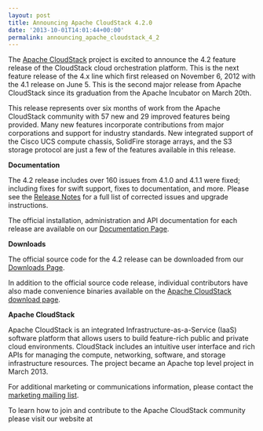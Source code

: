 ```yaml
---
layout: post
title: Announcing Apache CloudStack 4.2.0
date: '2013-10-01T14:01:44+00:00'
permalink: announcing_apache_cloudstack_4_2
---
```

<p>The <a href="http://cloudstack.apache.org">Apache CloudStack</a> project is excited to announce the 4.2 feature release of the CloudStack cloud orchestration platform. This is the next feature release of the 4.x line which first released on November 6, 2012 with the 4.1 release on June 5. This is the second major release from Apache CloudStack since its graduation from the Apache Incubator on March 20th.</p>

<p>This release represents over six months of work from the Apache CloudStack community with 57 new and 29 improved features being provided. Many new features incorporate contributions from major corporations and support for industry standards. New integrated support of the Cisco UCS compute chassis, SolidFire storage arrays, and the S3 storage protocol are just a few of the features available in this release.</p>

<p><strong>Documentation</strong></p>

<p>The 4.2 release includes over 160 issues from 4.1.0 and 4.1.1 were fixed; including fixes for swift support, fixes to documentation, and more. Please see the <a href="http://cloudstack.apache.org/docs/en-US/Apache_CloudStack/4.2.0/html/Release_Notes/index.html">Release Notes</a> for a full list of corrected issues and upgrade instructions.</p>

<p>The official installation, administration and API documentation for each release are available on our <a href="http://cloudstack.apache.org/docs/">Documentation Page</a>.</p>

<p><strong>Downloads</strong></p>

<p>The official source code for the 4.2 release can be downloaded from our <a href="http://cloudstack.apache.org/downloads.html">Downloads Page</a>.</p>

<p>In addition to the official source code release, individual contributors have also made convenience binaries available on the 
<a href="http://cloudstack.apache.org/downloads.html">Apache CloudStack download page</a>.</p>

<p><strong>Apache CloudStack</strong></p>

<p>Apache CloudStack is an integrated Infrastructure-as-a-Service (IaaS) software platform that allows users to build feature-rich public and private cloud environments. CloudStack includes an intuitive user interface and rich APIs for managing the compute, networking, software, and storage infrastructure resources. The project became an Apache top level project in March 2013.</p>

<p>For additional marketing or communications information, please contact the <a href="mailto:marketing@cloudstack.apache.org">marketing mailing list</a>.</p>

<p>To learn how to join and contribute to the Apache CloudStack community please visit our website at <a href="http://cloudstack.apache.org>http://cloudstack.apache.org</a>.</p>
